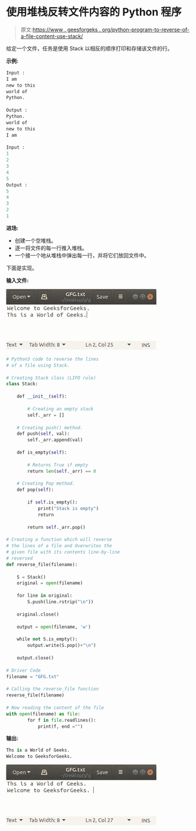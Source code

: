# 使用堆栈反转文件内容的 Python 程序

> 原文:[https://www . geesforgeks . org/python-program-to-reverse-of-a-file-content-use-stack/](https://www.geeksforgeeks.org/python-program-to-reverse-the-content-of-a-file-using-stack/)

给定一个文件，任务是使用 Stack 以相反的顺序打印和存储该文件的行。

**示例:**

```py
Input :
I am
new to this
world of
Python.

Output :
Python.
world of
new to this
I am

Input :
1
2
3
4
5
Output :
5
4
3
2
1

```

**进场:**

*   创建一个空堆栈。
*   逐一将文件的每一行推入堆栈。
*   一个接一个地从堆栈中弹出每一行，并将它们放回文件中。

下面是实现。

**输入文件:**

![reverse-file-python](img/a5f30ae2803104e5b89ee593ea3ecb98.png)

```py
# Python3 code to reverse the lines
# of a file using Stack.

# Creating Stack class (LIFO rule)
class Stack:

    def __init__(self):

        # Creating an empty stack
        self._arr = []

    # Creating push() method.
    def push(self, val):
        self._arr.append(val)

    def is_empty(self):

        # Returns True if empty
        return len(self._arr) == 0

    # Creating Pop method.
    def pop(self):

        if self.is_empty():
            print("Stack is empty")
            return

        return self._arr.pop()

# Creating a function which will reverse
# the lines of a file and Overwrites the 
# given file with its contents line-by-line
# reversed
def reverse_file(filename):

    S = Stack()
    original = open(filename)

    for line in original:
        S.push(line.rstrip("\n"))

    original.close()

    output = open(filename, 'w')

    while not S.is_empty():
        output.write(S.pop()+"\n")

    output.close()

# Driver Code
filename = "GFG.txt"

# Calling the reverse_file function
reverse_file(filename)

# Now reading the content of the file
with open(filename) as file:
        for f in file.readlines():
            print(f, end ="")
```

**输出:**

```py
Ths is a World of Geeks.
Welcome to GeeksforGeeks.
```

![python-reverse-file-using-stack](img/71856dc74f9235e4b719f93b5950af56.png)